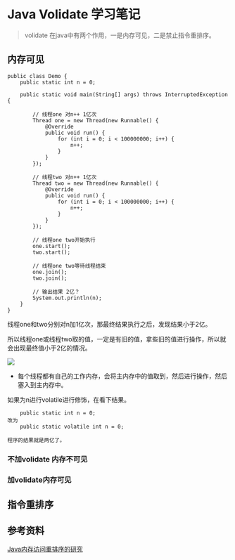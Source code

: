 # Java Volidate 学习笔记

> volidate 在java中有两个作用，一是内存可见，二是禁止指令重排序。

## 内存可见
```
public class Demo {
    public static int n = 0;

    public static void main(String[] args) throws InterruptedException {

        // 线程one 对n++ 1亿次
        Thread one = new Thread(new Runnable() {
            @Override
            public void run() {
                for (int i = 0; i < 100000000; i++) {
                    n++;
                }
            }
        });

        // 线程two 对n++ 1亿次
        Thread two = new Thread(new Runnable() {
            @Override
            public void run() {
                for (int i = 0; i < 100000000; i++) {
                    n++;
                }
            }
        });

        // 线程one two开始执行
        one.start();
        two.start();

        // 线程one two等待线程结束
        one.join();
        two.join();

        // 输出结果 2亿？
        System.out.println(n);
    }
}
```

线程one和two分别对n加1亿次，那最终结果执行之后，发现结果小于2亿。

所以线程one或线程two取的值，一定是有旧的值，拿些旧的值进行操作，所以就会出现最终值小于2亿的情况。

![](java-volatile-memory-visible.jpg)

- 每个线程都有自己的工作内存，会将主内存中的值取到，然后进行操作，然后塞入到主内存中。

如果为n进行volatile进行修饰，在看下结果。

```
    public static int n = 0;
改为
    public static volatile int n = 0;

程序的结果就是两亿了。
```





### 不加volidate 内存不可见

### 加volidate内存可见

## 指令重排序


## 参考资料
[Java内存访问重排序的研究](https://tech.meituan.com/2014/09/23/java-memory-reordering.html)
